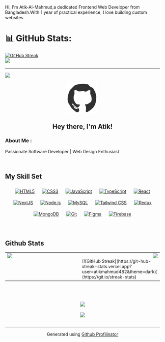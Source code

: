 Hi, I'm Atik-Al-Mahmud,a dedicated Frontend Web Developer from Bangladesh.With 1 year of practical experience, I love building custom websites.
# 📊 GitHub Stats:
[![GitHub Streak](https://git-hub-streak-stats.vercel.app?user=atikmahmud482&theme=dark)](https://git.io/streak-stats)<br/>
![](https://github-readme-stats.vercel.app/api/top-langs/?username=atikmahmud482&theme=dark&hide_border=false&include_all_commits=false&count_private=false&layout=compact)

---
[![](https://visitcount.itsvg.in/api?id=atikmahmud482&icon=0&color=0)](https://visitcount.itsvg.in)

<!-- Proudly created with GPRM ( https://gprm.itsvg.in ) -->
<div align="center">
<img src="https://github.com/ViktorSvertoka/ViktorSvertoka/blob/main/assets/github.gif?raw=true" align="center" height="100" width="" />
</div>  
  

## <div align="center">Hey there, I'm Atik!</div>  
  



### About Me :  
Passionate Software Developer | Web Design Enthusiast  
  

<br/>  


## My Skill Set  
<div align="center">  
<a href="https://en.wikipedia.org/wiki/HTML5" target="_blank"><img style="margin: 10px" src="https://profilinator.rishav.dev/skills-assets/html5-original-wordmark.svg" alt="HTML5" height="50" /></a>  
<a href="https://www.w3schools.com/css/" target="_blank"><img style="margin: 10px" src="https://profilinator.rishav.dev/skills-assets/css3-original-wordmark.svg" alt="CSS3" height="50" /></a>  
<a href="https://www.javascript.com/" target="_blank"><img style="margin: 10px" src="https://profilinator.rishav.dev/skills-assets/javascript-original.svg" alt="JavaScript" height="50" /></a>  
<a href="https://www.typescriptlang.org/" target="_blank"><img style="margin: 10px" src="https://profilinator.rishav.dev/skills-assets/typescript-original.svg" alt="TypeScript" height="50" /></a>  
<a href="https://reactjs.org/" target="_blank"><img style="margin: 10px" src="https://profilinator.rishav.dev/skills-assets/react-original-wordmark.svg" alt="React" height="50" /></a>  
<a href="https://nextjs.org/" target="_blank"><img style="margin: 10px" src="https://profilinator.rishav.dev/skills-assets/nextjs.png" alt="NextJS" height="50" /></a>  
<a href="https://nodejs.org/" target="_blank"><img style="margin: 10px" src="https://profilinator.rishav.dev/skills-assets/nodejs-original-wordmark.svg" alt="Node.js" height="50" /></a>  
<a href="https://www.mysql.com/" target="_blank"><img style="margin: 10px" src="https://profilinator.rishav.dev/skills-assets/mysql-original-wordmark.svg" alt="MySQL" height="50" /></a>  
<a href="https://www.tailwindcss.com/" target="_blank"><img style="margin: 10px" src="https://profilinator.rishav.dev/skills-assets/tailwindcss.svg" alt="Tailwind CSS" height="50" /></a>  
<a href="https://redux.js.org/" target="_blank"><img style="margin: 10px" src="https://profilinator.rishav.dev/skills-assets/redux-original.svg" alt="Redux" height="50" /></a>  
<a href="https://www.mongodb.com/" target="_blank"><img style="margin: 10px" src="https://profilinator.rishav.dev/skills-assets/mongodb-original-wordmark.svg" alt="MongoDB" height="50" /></a>  
<a href="https://github.com/" target="_blank"><img style="margin: 10px" src="https://profilinator.rishav.dev/skills-assets/git-scm-icon.svg" alt="Git" height="50" /></a>  
<a href="https://www.figma.com/" target="_blank"><img style="margin: 10px" src="https://profilinator.rishav.dev/skills-assets/figma-icon.svg" alt="Figma" height="50" /></a>  
<a href="https://firebase.google.com/" target="_blank"><img style="margin: 10px" src="https://profilinator.rishav.dev/skills-assets/firebase.png" alt="Firebase" height="50" /></a>  
</div>  

<br/>  

  

<br/>  


## Github Stats  
<table><tr><td valign="top" width="50%">

<img src="https://github-readme-stats.vercel.app/api?username=atikmahmud482&show_icons=true&count_private=true&hide_border=true" align="left" />

</td><td valign="top" width="50%">

<div align="right"><img src="https://github-readme-stats.vercel.app/api/top-langs/?username=atikmahmud482&hide_border=true&layout=compact" align="right" /></div>

<br>
[![GitHub Streak](https://git-hub-streak-stats.vercel.app?user=atikmahmud482&theme=dark)](https://git.io/streak-stats)
</br>

</td></tr></table>  

<br/>  

  

<br/>  

  

<br/>  

<div align="center">
<img src="https://komarev.com/ghpvc/?username=atikmahmud482&&style=flat-square" align="center" />
</div>  
  

<br/>  

<div align="center">
            <a href="https://www.buymeacoffee.com/atikmahmud482" target="_blank" style="display: inline-block;">
                <img
                    src="https://img.shields.io/badge/Donate-Buy%20Me%20A%20Coffee-orange.svg?style=flat-square&logo=buymeacoffee" 
                    align="center"
                />
            </a></div>
<br />

----
<div align="center">Generated using <a href="https://profilinator.rishav.dev/" target="_blank">Github Profilinator</a></div>
